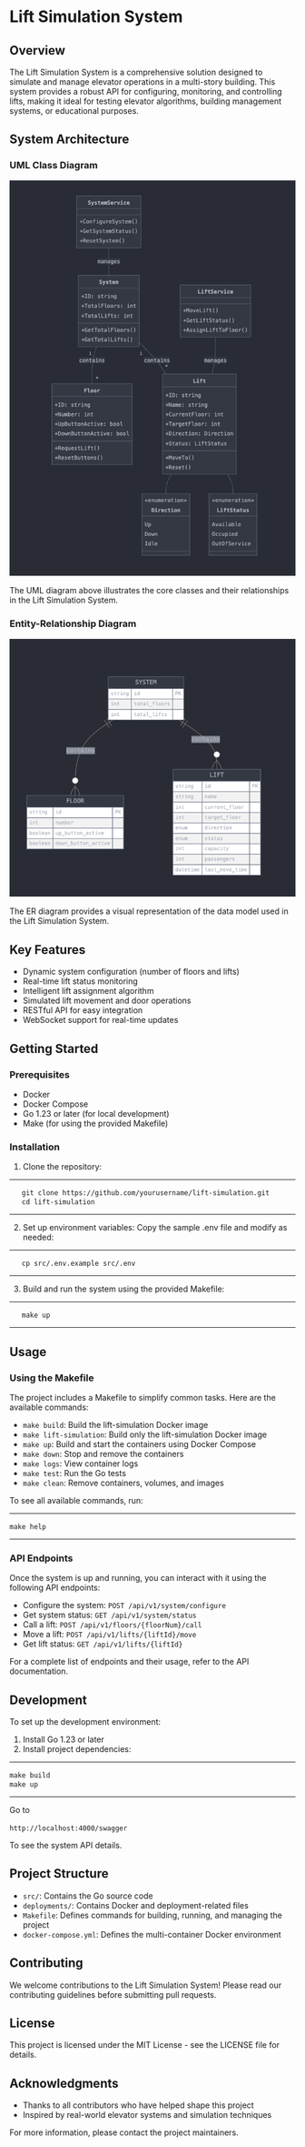 # Lift Simulation System

## Overview

The Lift Simulation System is a comprehensive solution designed to simulate and manage elevator operations in a multi-story building. This system provides a robust API for configuring, monitoring, and controlling lifts, making it ideal for testing elevator algorithms, building management systems, or educational purposes.

## System Architecture

### UML Class Diagram

<img src="./artifacts/uml-dig.png" alt="UML Class Diagram " />

The UML diagram above illustrates the core classes and their relationships in the Lift Simulation System.

### Entity-Relationship Diagram

<img src="./artifacts/er-dig.png" alt="ER Diagram" />

The ER diagram provides a visual representation of the data model used in the Lift Simulation System.

## Key Features

- Dynamic system configuration (number of floors and lifts)
- Real-time lift status monitoring
- Intelligent lift assignment algorithm
- Simulated lift movement and door operations
- RESTful API for easy integration
- WebSocket support for real-time updates

## Getting Started

### Prerequisites

- Docker
- Docker Compose
- Go 1.23 or later (for local development)
- Make (for using the provided Makefile)

### Installation

1. Clone the repository:

---

```
   git clone https://github.com/yourusername/lift-simulation.git
   cd lift-simulation
```

---

2. Set up environment variables:
   Copy the sample .env file and modify as needed:

---

```
   cp src/.env.example src/.env
```

---

3. Build and run the system using the provided Makefile:

---

```
   make up
```

---

## Usage

### Using the Makefile

The project includes a Makefile to simplify common tasks. Here are the available commands:

- `make build`: Build the lift-simulation Docker image
- `make lift-simulation`: Build only the lift-simulation Docker image
- `make up`: Build and start the containers using Docker Compose
- `make down`: Stop and remove the containers
- `make logs`: View container logs
- `make test`: Run the Go tests
- `make clean`: Remove containers, volumes, and images

To see all available commands, run:

---

```
make help
```

---

### API Endpoints

Once the system is up and running, you can interact with it using the following API endpoints:

- Configure the system: `POST /api/v1/system/configure`
- Get system status: `GET /api/v1/system/status`
- Call a lift: `POST /api/v1/floors/{floorNum}/call`
- Move a lift: `POST /api/v1/lifts/{liftId}/move`
- Get lift status: `GET /api/v1/lifts/{liftId}`

For a complete list of endpoints and their usage, refer to the API documentation.

## Development

To set up the development environment:

1. Install Go 1.23 or later
2. Install project dependencies:

---

```
make build
make up
```

---

Go to

`http://localhost:4000/swagger`

To see the system API details.

## Project Structure

- `src/`: Contains the Go source code
- `deployments/`: Contains Docker and deployment-related files
- `Makefile`: Defines commands for building, running, and managing the project
- `docker-compose.yml`: Defines the multi-container Docker environment

## Contributing

We welcome contributions to the Lift Simulation System! Please read our contributing guidelines before submitting pull requests.

## License

This project is licensed under the MIT License - see the LICENSE file for details.

## Acknowledgments

- Thanks to all contributors who have helped shape this project
- Inspired by real-world elevator systems and simulation techniques

For more information, please contact the project maintainers.
